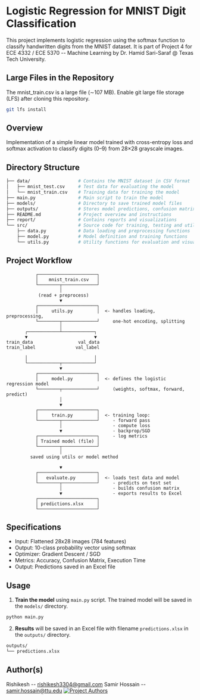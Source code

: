 # Logistic Regression for MNIST Digit Classification

This project implements logistic regression using the softmax function to classify handwritten digits from the MNIST dataset. It is part of Project 4 for ECE 4332 / ECE 5370 -- Machine Learning by Dr. Hamid Sari-Saraf @ Texas Tech University.

## Large Files in the Repository
The mnist_train.csv is a large file (∼107 MB). Enable git large file storage (LFS) after cloning this repository.

```bash
git lfs install
```

## Overview

Implementation of a simple linear model trained with cross-entropy loss and softmax activation to classify digits (0–9) from 28×28 grayscale images.

## Directory Structure

```bash
├── data/                  # Contains the MNIST dataset in CSV format
│   ├── mnist_test.csv     # Test data for evaluating the model
│   └── mnist_train.csv    # Training data for training the model
├── main.py                # Main script to train the model
├── models/                # Directory to save trained model files
├── outputs/               # Stores model predictions, confusion matrix etc.
├── README.md              # Project overview and instructions
├── report/                # Contains reports and visualizations
└── src/                   # Source code for training, testing and utility functions
    ├── data.py            # Data loading and preprocessing functions
    ├── model.py           # Model definition and training functions
    └── utils.py           # Utility functions for evaluation and visualization
```


## Project Workflow
```
           ┌──────────────────────┐
           │    mnist_train.csv   │
           └────────┬─────────────┘
                    │
            (read + preprocess)
                    ▼
           ┌──────────────────────┐
           │     utils.py         │  <- handles loading, preprocessing,
           └────────┬─────────────┘     one-hot encoding, splitting
                    │
       ┌────────────┴────────────┐
       ▼                         ▼
train_data                 val_data
train_label               val_label

       │                         │
       └────────────┬────────────┘
                    ▼
           ┌──────────────────────┐
           │     model.py         │  <- defines the logistic regression model
           └────────┬─────────────┘     (weights, softmax, forward, predict)
                    │
                    ▼
           ┌──────────────────────┐
           │     train.py         │  <- training loop:
           └────────┬─────────────┘     - forward pass
                    │                   - compute loss
                    ▼                   - backprop/SGD
           ┌──────────────────────┐     - log metrics
           │ Trained model (file) │
           └────────┬─────────────┘
                    │
         saved using utils or model method

                    ▼
           ┌──────────────────────┐
           │   evaluate.py        │  <- loads test data and model
           └────────┬─────────────┘     - predicts on test set
                    │                   - builds confusion matrix
                    ▼                   - exports results to Excel
           ┌──────────────────────┐
           │ predictions.xlsx     │
           └──────────────────────┘
```


## Specifications

- Input: Flattened 28x28 images (784 features)
- Output: 10-class probability vector using softmax
- Optimizer: Gradient Descent / SGD
- Metrics: Accuracy, Confusion Matrix, Execution Time
- Output: Predictions saved in an Excel file

## Usage

1. **Train the model** using `main.py` script. The trained model will be saved in the `models/` directory.
```bash
python main.py
```
2. **Results** will be saved in an Excel file with filename `predictions.xlsx` in the `outputs/` directory.
```bash
outputs/
└── predictions.xlsx
```


## Author(s)

Rishikesh -- rishikesh3304@gmail.com
Samir Hossain -- samir.hossain@ttu.edu
[![Project Authors](https://contrib.rocks/image?repo=rishikesh2715/logistic_regression_mnist_classifier&max=300)](https://github.com/rishikesh2715/logistic_regression_mnist_classifier/graphs/contributors)



